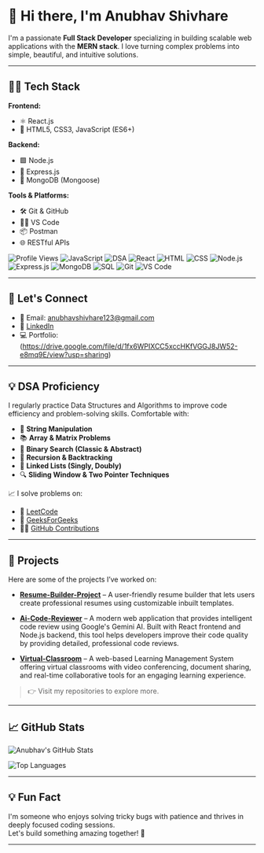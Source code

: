 # 👋 Hi there, I'm Anubhav Shivhare

I'm a passionate **Full Stack Developer** specializing in building scalable web applications with the **MERN stack**. I love turning complex problems into simple, beautiful, and intuitive solutions.

---

## 🧑‍💻 Tech Stack

**Frontend:**
- ⚛️ React.js  
- 📙 HTML5, CSS3, JavaScript (ES6+)

**Backend:**
- 🟩 Node.js  
- 🚂 Express.js  
- 🍃 MongoDB (Mongoose)

**Tools & Platforms:**
- 🛠 Git & GitHub  
- 🧑‍💻 VS Code  
- 📦 Postman  
- 🌐 RESTful APIs

![Profile Views](https://komarev.com/ghpvc/?username=AnubhavShivhare2003&label=Profile%20Views&color=0e75b6&style=flat)
![JavaScript](https://img.shields.io/badge/JavaScript-%23F7DF1E.svg?style=for-the-badge&logo=javascript&logoColor=black)
![DSA](https://img.shields.io/badge/-DSA-FFA500?style=for-the-badge&logo=data:image/svg+xml;base64,PHN2ZyB4bWxucz0iaHR0cDovL3d3dy53My5vcmcvMjAwMC9zdmciIHdpZHRoPSIyNCIgaGVpZ2h0PSIyNCIgdmlld0JveD0iMCAwIDI0IDI0Ij4gPHBhdGggZD0iTTEyIDEuYy05LjMwMiAwLTEwLjcgNi45MDQgMTAuNyAxMi44OTljNi44OTkgMCAxMi44OTktMS40MTYgMTIuODk5LTEyLjg5OUMxOS4xOTYgNi45MDQgMTYuNzAxIDEuMCAxMiAxLjB6IE03LjE4IDE4LjczNmEuODUuODUgMCAxIDAgMC0xLjcwNy44NS44NSAwIDEgMCAwIDEuNzA3eiIvPiA8L3N2Zz4=)
![React](https://img.shields.io/badge/-React-61DAFB?logo=react&logoColor=white&style=for-the-badge)
![HTML](https://img.shields.io/badge/-HTML5-E34F26?logo=html5&logoColor=white&style=for-the-badge)
![CSS](https://img.shields.io/badge/-CSS3-1572B6?logo=css3&logoColor=white&style=for-the-badge)
![Node.js](https://img.shields.io/badge/-Node.js-339933?logo=node.js&logoColor=white&style=for-the-badge)
![Express.js](https://img.shields.io/badge/-Express.js-000000?logo=express&logoColor=white&style=for-the-badge)
![MongoDB](https://img.shields.io/badge/-MongoDB-47A248?logo=mongodb&logoColor=white&style=for-the-badge)
![SQL](https://img.shields.io/badge/-SQL-003B57?logo=postgresql&logoColor=white&style=for-the-badge)
![Git](https://img.shields.io/badge/-Git-F05032?logo=git&logoColor=white&style=for-the-badge)
![VS Code](https://img.shields.io/badge/-VSCode-007ACC?logo=visual-studio-code&logoColor=white&style=for-the-badge)

---

## 🔗 Let's Connect

- 📧 Email: [anubhavshivhare123@gmail.com](mailto:anubhavshivhare123@gmail.com)
- 💼 [LinkedIn](https://www.linkedin.com/in/anubhav-shivhare-667617212/)  
- 💻 Portfolio: (https://drive.google.com/file/d/1fx6WPIXCC5xccHKfVGGJ8JW52-e8mq9E/view?usp=sharing)

---
## 💡 DSA Proficiency

I regularly practice Data Structures and Algorithms to improve code efficiency and problem-solving skills. Comfortable with:

- 🧵 **String Manipulation**
- 📚 **Array & Matrix Problems**
- 📍 **Binary Search (Classic & Abstract)**
- 🔁 **Recursion & Backtracking**
- 🔗 **Linked Lists (Singly, Doubly)**
- 🔍 **Sliding Window & Two Pointer Techniques**

📈 I solve problems on:

- 🧠 [LeetCode](https://leetcode.com/u/Anubhavshivhare123/)
- 📘 [GeeksForGeeks](https://www.geeksforgeeks.org/user/anubhavshiq83w/)
- 👨‍💻 [GitHub Contributions](https://github.com/AnubhavShivhare2003?tab=overview)

---

## 📂 Projects

Here are some of the projects I’ve worked on:

- **[Resume-Builder-Project](https://github.com/AnubhavShivhare2003/Resume-Builder-Project)** – A user-friendly resume builder that lets users create professional resumes using customizable inbuilt templates.

- **[Ai-Code-Reviewer](https://github.com/AnubhavShivhare2003/Ai-Code-Reviewer/tree/main)** – A modern web application that provides intelligent code review using Google's Gemini AI. Built with React frontend and Node.js backend, this tool helps developers improve their code quality by providing detailed, professional code reviews.  
- **[Virtual-Classroom](https://github.com/vishal7it/B42_WEB_062_Code-Crafters)** – A web-based Learning Management System offering virtual classrooms with video conferencing, document sharing, and real-time collaborative tools for an engaging learning experience.  

> 👉 Visit my repositories to explore more.

---

## 📈 GitHub Stats

![Anubhav's GitHub Stats](https://github-readme-stats.vercel.app/api?username=AnubhavShivhare2003&show_icons=true&theme=tokyonight&hide=issues)

![Top Languages](https://github-readme-stats.vercel.app/api/top-langs/?username=AnubhavShivhare2003&layout=compact&theme=tokyonight)

---

## 💡 Fun Fact

I'm someone who enjoys solving tricky bugs with patience and thrives in deeply focused coding sessions.  
Let's build something amazing together! 🚀

---

